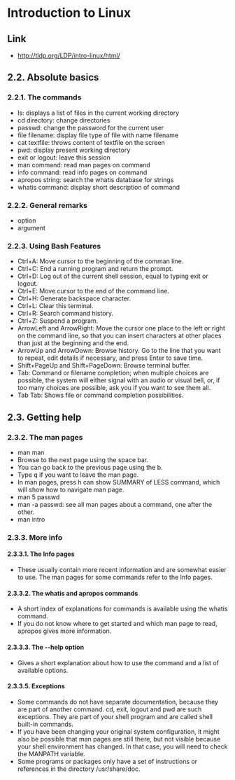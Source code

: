# Introduction to Linux

## Link
- http://tldp.org/LDP/intro-linux/html/

## 2.2. Absolute basics
### 2.2.1. The commands
- ls: displays a list of files in the current working directory
- cd directory: change directories
- passwd: change the password for the current user
- file filename: display file type of file with name filename
- cat textfile: throws content of textfile on the screen
- pwd: display present working directory
- exit or logout: leave this session
- man command: read man pages on command
- info command: read info pages on command
- apropos string: search the whatis database for strings
- whatis command: display short description of command

### 2.2.2. General remarks
- option
- argument

### 2.2.3. Using Bash Features
- Ctrl+A: Move cursor to the beginning of the comman line.
- Ctrl+C: End a running program and return the prompt.
- Ctrl+D: Log out of the current shell session, equal to typing exit or logout.
- Ctrl+E: Move cursor to the end of the command line.
- Ctrl+H: Generate backspace character.
- Ctrl+L: Clear this terminal.
- Ctrl+R: Search command history.
- Ctrl+Z: Suspend a program.
- ArrowLeft and ArrowRight: Move the cursor one place to the left or right on the command line, so that you can insert characters at other places than just at the beginning and the end.
- ArrowUp and ArrowDown: Browse history. Go to the line that you want to repeat, edit details if necessary, and press Enter to save time.
- Shift+PageUp and Shift+PageDown: Browse terminal buffer.
- Tab: Command or filename completion; when multiple choices are possible, the system will either signal with an audio or visual bell, or, if too many choices are possible, ask you if you want to see them all.
- Tab Tab: Shows file or command completion possibilities.

## 2.3. Getting help
### 2.3.2. The man pages
- man man
- Browse to the next page using the space bar.
- You can go back to the previous page using the b.
- Type q if you want to leave the man page.
- In man pages, press h can show SUMMARY of LESS command, which will show how to navigate man page.
- man 5 passwd
- man -a passwd: see all man pages about a command, one after the other.
- man intro

### 2.3.3. More info
#### 2.3.3.1. The Info pages
- These usually contain more recent information and are somewhat easier to use. The man pages for some commands refer to the Info pages.

#### 2.3.3.2. The whatis and apropos commands
- A short index of explanations for commands is available using the whatis command.
- If you do not know where to get started and which man page to read, apropos gives more information.

#### 2.3.3.3. The --help option
- Gives a short explanation about how to use the command and a list of available options.

#### 2.3.3.5. Exceptions
- Some commands do not have separate documentation, because they are part of another command. cd, exit, logout and pwd are such exceptions. They are part of your shell program and are called shell built-in commands.
- If you have been changing your original system configuration, it might also be possible that man pages are still there, but not visible because your shell environment has changed. In that case, you will need to check the MANPATH variable.
- Some programs or packages only have a set of instructions or references in the directory /usr/share/doc.
